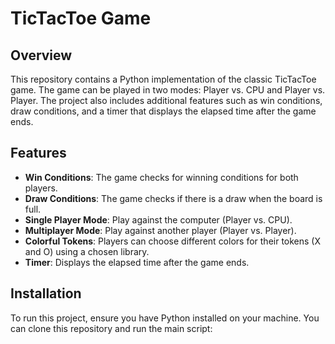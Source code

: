 # TicTacToe Game

## Overview
This repository contains a Python implementation of the classic TicTacToe game. The game can be played in two modes: Player vs. CPU and Player vs. Player. The project also includes additional features such as win conditions, draw conditions, and a timer that displays the elapsed time after the game ends.

## Features
- **Win Conditions**: The game checks for winning conditions for both players.
- **Draw Conditions**: The game checks if there is a draw when the board is full.
- **Single Player Mode**: Play against the computer (Player vs. CPU).
- **Multiplayer Mode**: Play against another player (Player vs. Player).
- **Colorful Tokens**: Players can choose different colors for their tokens (X and O) using a chosen library.
- **Timer**: Displays the elapsed time after the game ends.

## Installation
To run this project, ensure you have Python installed on your machine. You can clone this repository and run the main script:

